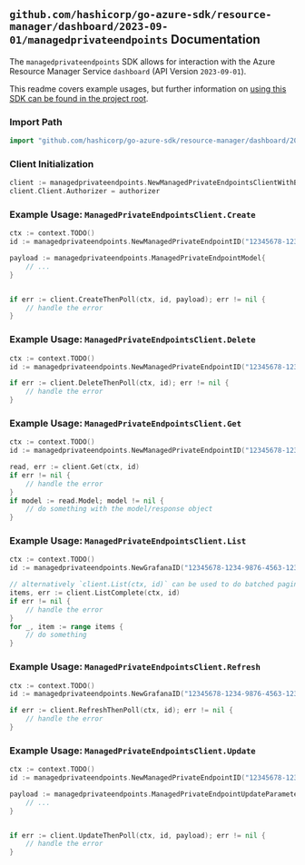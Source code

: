 
## `github.com/hashicorp/go-azure-sdk/resource-manager/dashboard/2023-09-01/managedprivateendpoints` Documentation

The `managedprivateendpoints` SDK allows for interaction with the Azure Resource Manager Service `dashboard` (API Version `2023-09-01`).

This readme covers example usages, but further information on [using this SDK can be found in the project root](https://github.com/hashicorp/go-azure-sdk/tree/main/docs).

### Import Path

```go
import "github.com/hashicorp/go-azure-sdk/resource-manager/dashboard/2023-09-01/managedprivateendpoints"
```


### Client Initialization

```go
client := managedprivateendpoints.NewManagedPrivateEndpointsClientWithBaseURI("https://management.azure.com")
client.Client.Authorizer = authorizer
```


### Example Usage: `ManagedPrivateEndpointsClient.Create`

```go
ctx := context.TODO()
id := managedprivateendpoints.NewManagedPrivateEndpointID("12345678-1234-9876-4563-123456789012", "example-resource-group", "grafanaValue", "managedPrivateEndpointValue")

payload := managedprivateendpoints.ManagedPrivateEndpointModel{
	// ...
}


if err := client.CreateThenPoll(ctx, id, payload); err != nil {
	// handle the error
}
```


### Example Usage: `ManagedPrivateEndpointsClient.Delete`

```go
ctx := context.TODO()
id := managedprivateendpoints.NewManagedPrivateEndpointID("12345678-1234-9876-4563-123456789012", "example-resource-group", "grafanaValue", "managedPrivateEndpointValue")

if err := client.DeleteThenPoll(ctx, id); err != nil {
	// handle the error
}
```


### Example Usage: `ManagedPrivateEndpointsClient.Get`

```go
ctx := context.TODO()
id := managedprivateendpoints.NewManagedPrivateEndpointID("12345678-1234-9876-4563-123456789012", "example-resource-group", "grafanaValue", "managedPrivateEndpointValue")

read, err := client.Get(ctx, id)
if err != nil {
	// handle the error
}
if model := read.Model; model != nil {
	// do something with the model/response object
}
```


### Example Usage: `ManagedPrivateEndpointsClient.List`

```go
ctx := context.TODO()
id := managedprivateendpoints.NewGrafanaID("12345678-1234-9876-4563-123456789012", "example-resource-group", "grafanaValue")

// alternatively `client.List(ctx, id)` can be used to do batched pagination
items, err := client.ListComplete(ctx, id)
if err != nil {
	// handle the error
}
for _, item := range items {
	// do something
}
```


### Example Usage: `ManagedPrivateEndpointsClient.Refresh`

```go
ctx := context.TODO()
id := managedprivateendpoints.NewGrafanaID("12345678-1234-9876-4563-123456789012", "example-resource-group", "grafanaValue")

if err := client.RefreshThenPoll(ctx, id); err != nil {
	// handle the error
}
```


### Example Usage: `ManagedPrivateEndpointsClient.Update`

```go
ctx := context.TODO()
id := managedprivateendpoints.NewManagedPrivateEndpointID("12345678-1234-9876-4563-123456789012", "example-resource-group", "grafanaValue", "managedPrivateEndpointValue")

payload := managedprivateendpoints.ManagedPrivateEndpointUpdateParameters{
	// ...
}


if err := client.UpdateThenPoll(ctx, id, payload); err != nil {
	// handle the error
}
```
